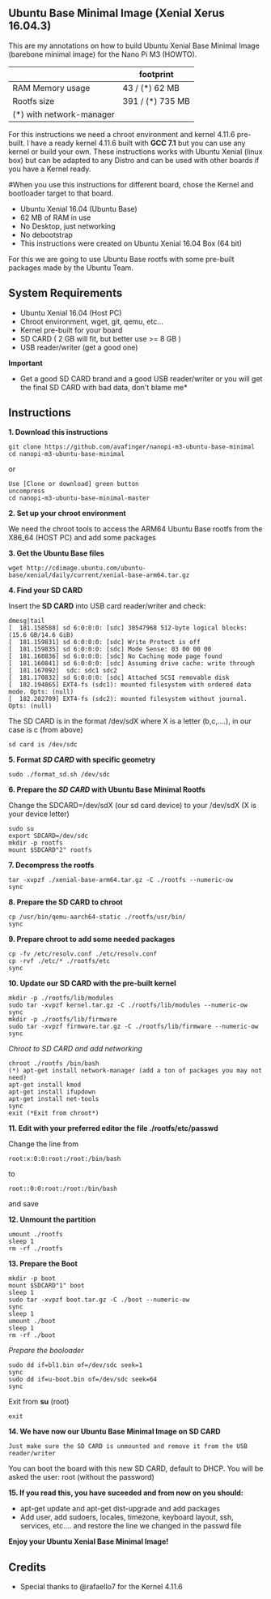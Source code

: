 Ubuntu Base Minimal Image (Xenial Xerus 16.04.3)
------------------------------------------------

This are my annotations on how to build Ubuntu Xenial Base Minimal Image (barebone minimal image) for the Nano Pi M3 (HOWTO).

|                        |     footprint     |
|------------------------|-------------------|
|RAM Memory usage        |  43 /  (*) 62 MB  |
|Rootfs size             | 391 / (*) 735 MB  |
|(*) with network-manager|                   |


For this instructions we need a chroot environment and kernel 4.11.6 pre-built.
I have a ready kernel 4.11.6 built with **GCC 7.1** but you can use any kernel or build your own.
These instructions works with Ubuntu Xenial (linux box) but can be adapted to any Distro and can be used with other boards if you have a Kernel ready.

#When you use this instructions for different board, chose the Kernel and bootloader target to that board.

* Ubuntu Xenial 16.04 (Ubuntu Base)
* 62 MB of RAM in use
* No Desktop, just networking
* No debootstrap
* This instructions were created on Ubuntu Xenial 16.04 Box (64 bit)

For this we are going to use Ubuntu Base rootfs with some pre-built packages made by the Ubuntu Team.

System Requirements
-------------------

* Ubuntu Xenial 16.04 (Host PC)
* Chroot environment, wget, git, qemu, etc...
* Kernel pre-built for your board
* SD CARD ( 2 GB will fit, but better use >= 8 GB )
* USB reader/writer (get a good one)

**Important**

* Get a good SD CARD brand and a good USB reader/writer or you will get the final SD CARD with bad data, don't blame me*


Instructions
------------

**1. Download this instructions**

	git clone https://github.com/avafinger/nanopi-m3-ubuntu-base-minimal
	cd nanopi-m3-ubuntu-base-minimal

or

	Use [Clone or download] green button
	uncompress
	cd nanopi-m3-ubuntu-base-minimal-master


**2. Set up your chroot environment**

We need the chroot tools to access the ARM64 Ubuntu Base rootfs from the X86_64 (HOST PC) and add some packages


**3. Get the Ubuntu Base files**

	wget http://cdimage.ubuntu.com/ubuntu-base/xenial/daily/current/xenial-base-arm64.tar.gz
 

**4. Find your SD CARD**

Insert the **SD CARD** into USB card reader/writer and check:

	dmesg|tail
	[  181.158588] sd 6:0:0:0: [sdc] 30547968 512-byte logical blocks: (15.6 GB/14.6 GiB)
	[  181.159831] sd 6:0:0:0: [sdc] Write Protect is off
	[  181.159835] sd 6:0:0:0: [sdc] Mode Sense: 03 00 00 00
	[  181.160836] sd 6:0:0:0: [sdc] No Caching mode page found
	[  181.160841] sd 6:0:0:0: [sdc] Assuming drive cache: write through
	[  181.167092]  sdc: sdc1 sdc2
	[  181.170832] sd 6:0:0:0: [sdc] Attached SCSI removable disk
	[  182.194865] EXT4-fs (sdc1): mounted filesystem with ordered data mode. Opts: (null)
	[  182.202709] EXT4-fs (sdc2): mounted filesystem without journal. Opts: (null)
	

The SD CARD is in the format /dev/sdX where X is a letter (b,c,....), in our case is c (from above)

	sd card is /dev/sdc


**5. Format *SD CARD* with specific geometry**

	sudo ./format_sd.sh /dev/sdc


**6. Prepare the *SD CARD* with Ubuntu Base Minimal Rootfs**

Change the SDCARD=/dev/sdX (our sd card device) to your /dev/sdX (X is your device letter)

	sudo su
	export SDCARD=/dev/sdc
	mkdir -p rootfs
	mount $SDCARD"2" rootfs


**7. Decompress the rootfs**

	tar -xvpzf ./xenial-base-arm64.tar.gz -C ./rootfs --numeric-ow
	sync


**8. Prepare the SD CARD to chroot**

	cp /usr/bin/qemu-aarch64-static ./rootfs/usr/bin/
	sync


**9. Prepare chroot to add some needed packages**

	cp -fv /etc/resolv.conf ./etc/resolv.conf
	cp -rvf ./etc/* ./rootfs/etc
	sync


**10. Update our SD CARD with the pre-built kernel**

	mkdir -p ./rootfs/lib/modules
	sudo tar -xvpzf kernel.tar.gz -C ./rootfs/lib/modules --numeric-ow
	sync
	mkdir -p ./rootfs/lib/firmware
	sudo tar -xvpzf firmware.tar.gz -C ./rootfs/lib/firmware --numeric-ow
	sync


*Chroot to SD CARD and add networking*

	chroot ./rootfs /bin/bash
	(*) apt-get install network-manager (add a ton of packages you may not need)
	apt-get install kmod
	apt-get install ifupdown
	apt-get install net-tools
	sync
	exit (*Exit from chroot*)


**11. Edit with your preferred editor the file ./rootfs/etc/passwd**

Change the line from

	root:x:0:0:root:/root:/bin/bash

to

	root::0:0:root:/root:/bin/bash

and save


**12. Unmount the partition**

	umount ./rootfs
	sleep 1
	rm -rf ./rootfs


**13. Prepare the Boot**

	mkdir -p boot
	mount $SDCARD"1" boot
	sleep 1
	sudo tar -xvpzf boot.tar.gz -C ./boot --numeric-ow
	sync
	sleep 1
	umount ./boot
	sleep 1
	rm -rf ./boot


*Prepare the booloader*

	sudo dd if=bl1.bin of=/dev/sdc seek=1
	sync
	sudo dd if=u-boot.bin of=/dev/sdc seek=64
	sync


Exit from **su** (root)

	exit

**14. We have now our Ubuntu Base Minimal Image on SD CARD**

	Just make sure the SD CARD is unmounted and remove it from the USB reader/writer

You can boot the board with this new SD CARD, default to DHCP.
You will be asked the user: root (without the password)
	

**15. If you read this, you have suceeded and from now on you should:**

* apt-get update and apt-get dist-upgrade and add packages
* Add user, add sudoers, locales, timezone, keyboard layout, ssh, services, etc.... and restore the line we changed in the passwd file


**Enjoy your Ubuntu Xenial Base Minimal Image!**



Credits
-------
* Special thanks to @rafaello7 for the Kernel 4.11.6
